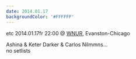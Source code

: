 ```yaml
---
date: 2014.01.17
backgroundColor: '#FFFFFF'
---
```


etc 2014.01.17fr 22:00 @ [WNUR](http://www.wnur.org/), Evanston-Chicago  

Ashina & Keter Darker & Carlos Nilmmns...  
no setlists